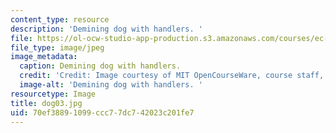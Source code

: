 ```yaml
---
content_type: resource
description: 'Demining dog with handlers. '
file: https://ol-ocw-studio-app-production.s3.amazonaws.com/courses/ec-s06-design-for-demining-spring-2007/70ef38891099ccc77dc742023c201fe7_dog03.jpg
file_type: image/jpeg
image_metadata:
  caption: Demining dog with handlers.
  credit: 'Credit: Image courtesy of MIT OpenCourseWare, course staff, and students.'
  image-alt: 'Demining dog with handlers. '
resourcetype: Image
title: dog03.jpg
uid: 70ef3889-1099-ccc7-7dc7-42023c201fe7
---
```

